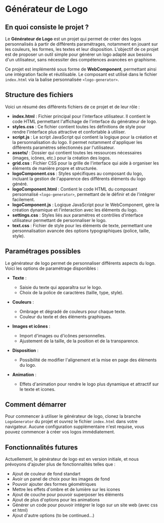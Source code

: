 # Générateur de Logo

## En quoi consiste le projet ?
Le **Générateur de Logo** est un projet qui permet de créer des logos personnalisés à partir de différents paramétrages, notamment en jouant sur les couleurs, les formes, les textes et leur disposition. L'objectif de ce projet est de proposer un outil simple pour générer un logo adapté aux besoins d'un utilisateur, sans nécessiter des compétences avancées en graphisme.

Ce projet est implémenté sous forme de **WebComponent**, permettant ainsi une intégration facile et réutilisable. Le composant est utilisé dans le fichier `index.html` via la balise personnalisée `<logo-generator>`.

## Structure des fichiers
Voici un résumé des différents fichiers de ce projet et de leur rôle :

- **index.html** : Fichier principal pour l'interface utilisateur. Il contient le code HTML permettant l'affichage de l'interface du générateur de logo.
- **styles.css** : Ce fichier contient toutes les définitions de style pour rendre l'interface plus attractive et confortable à utiliser.
- **script.js** : Le script JavaScript qui contient la logique pour la création et la personnalisation du logo. Il permet notamment d'appliquer les différents paramètres sélectionnés par l'utilisateur.
- **assets/** : Dossier qui contient toutes les ressources nécessaires (images, icônes, etc.) pour la création des logos.
- **grid.css** : Fichier CSS pour la grille de l'interface qui aide à organiser les éléments de manière propre et structurée.
- **logoComponent.css** : Styles spécifiques au composant du logo, incluant la gestion de l'apparence des différents éléments du logo généré.
- **logoComponent.html** : Contient le code HTML du composant personnalisé `<logo-generator>`, permettant de le définir et de l'intégrer facilement.
- **logoComponent.js** : Logique JavaScript pour le WebComponent, gère la création dynamique et l'interaction avec les éléments du logo.
- **settings.css** : Styles liés aux paramètres et contrôles d’interface utilisateur permettant de personnaliser le logo.
- **text.css** : Fichier de style pour les éléments de texte, permettant une personnalisation avancée des options typographiques (police, taille, style).

## Paramétrages possibles
Le générateur de logo permet de personnaliser différents aspects du logo. Voici les options de paramétrage disponibles :

- **Texte** : 
  - Saisie du texte qui apparaîtra sur le logo.
  - Choix de la police de caractères (taille, type, style).

- **Couleurs** :
  - Ombrage et dégradé de couleurs pour chaque texte.
  - Couleur du texte et des éléments graphiques.

- **Images et icônes** :
  - Import d'images ou d'icônes personnelles.
  - Ajustement de la taille, de la position et de la transparence.

- **Disposition** :
  - Possibilité de modifier l'alignement et la mise en page des éléments du logo.

- **Animation** :
  - Effets d'animation pour rendre le logo plus dynamique et attractif sur le texte et icones.

## Comment démarrer
Pour commencer à utiliser le générateur de logo, clonez la branche `LogoGenerator` du projet et ouvrez le fichier `index.html` dans votre navigateur. Aucune configuration supplémentaire n'est requise, vous pouvez commencer à créer vos logos immédiatement.

## Fonctionnalités futures
Actuellement, le générateur de logo est en version initiale, et nous prévoyons d'ajouter plus de fonctionnalités telles que :

- Ajout de couleur de fond standart
- Avoir un panel de choix pour les images de fond
- Pouvoir ajouter des formes géométriques
- Mettre les effets d'ombre et de lumière sur les icones
- Ajout de couche pour pouvoir superposer les éléments
- Ajout de plus d'options pour les animations
- Générer un code pour pouvoir intégrer le logo sur un site web (avec css et html)
- Ajout d'autre options (to be continued...)
